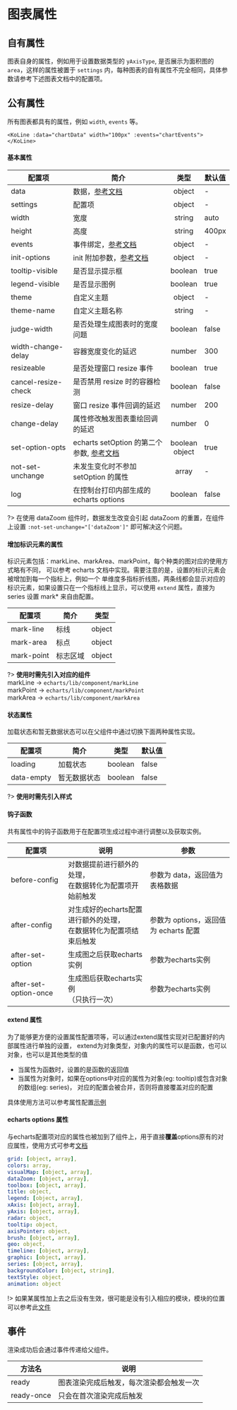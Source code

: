 # 图表属性

## 自有属性

图表自身的属性，例如用于设置数据类型的 `yAxisType`, 是否展示为面积图的 `area`，这样的属性被置于
 `settings` 内，每种图表的自有属性不完全相同，具体参数请参考下述图表文档中的配置项。

## 公有属性

所有图表都具有的属性，例如 `width`, `events` 等。

```react
<KoLine :data="chartData" width="100px" :events="chartEvents"></KoLine>
```

#### 基本属性
| 配置项 | 简介 | 类型 | 默认值 |
| ----- | --- |:----:| --- |
| data | 数据，[参考文档](/data) | object | - |
| settings | 配置项 | object | - |
| width | 宽度 | string | auto |
| height | 高度 | string | 400px |
| events | 事件绑定，[参考文档](/event) | object | - |
| init-options | init 附加参数，[参考文档](http://echarts.baidu.com/api.html#echarts.init) | object | - |
| tooltip-visible | 是否显示提示框 | boolean | true |
| legend-visible | 是否显示图例 | boolean | true |
| theme | 自定义主题 | object | - |
| theme-name | 自定义主题名称 | string | - |
| judge-width | 是否处理生成图表时的宽度问题 | boolean | false |
| width-change-delay | 容器宽度变化的延迟 | number | 300 |
| resizeable | 是否处理窗口 resize 事件 | boolean | true |
| cancel-resize-check | 是否禁用 resize 时的容器检测 | boolean | false |
| resize-delay | 窗口 resize 事件回调的延迟 | number | 200 |
| change-delay | 属性修改触发图表重绘回调的延迟 | number | 0 |
| set-option-opts | echarts setOption 的第二个参数, [参考文档](http://echarts.baidu.com/api.html#echartsInstance.setOption) | boolean<br>object | true |
| not-set-unchange | 未发生变化时不参加 setOption 的属性 | array | - |
| log | 在控制台打印内部生成的echarts options | boolean | false |

?> 在使用 dataZoom 组件时，数据发生改变会引起 dataZoom 的重置，在组件上设置 `:not-set-unchange="['dataZoom']"` 即可解决这个问题。

#### 增加标识元素的属性

标识元素包括：markLine、markArea、markPoint，每个种类的图对应的使用方式略有不同，
可以参考 echarts 文档中实现。需要注意的是，设置的标识元素会被增加到每一个指标上，例如一个
单维度多指标折线图，两条线都会显示对应的标识元素，如果设置只在一个指标线上显示，可以使用 `extend`
属性，直接为 series 设置 mark* 来自由配置。 

| 配置项 | 简介 | 类型 |
| ----- | --- |:----:|
| mark-line | 标线 | object |
| mark-area | 标点 | object |
| mark-point | 标志区域 | object |

?> **使用时需先引入对应的组件**
<br>markLine -> `echarts/lib/component/markLine`
<br>markPoint -> `echarts/lib/component/markPoint`
<br>markArea -> `echarts/lib/component/markArea`


#### 状态属性

加载状态和暂无数据状态可以在父组件中通过切换下面两种属性实现。

| 配置项 | 简介 | 类型 | 默认值 |
| ----- | --- |:----:| --- |
| loading | 加载状态 | boolean | false |
| data-empty | 暂无数据状态 | boolean | false |
?> **使用时需先引入样式**


#### 钩子函数

共有属性中的钩子函数用于在配置项生成过程中进行调整以及获取实例。

| 配置项 | 说明 | 参数 |
| ----- | --- | --- |
| before-config | 对数据提前进行额外的处理，<br>在数据转化为配置项开始前触发 | 参数为 data，返回值为表格数据 |
| after-config | 对生成好的echarts配置进行额外的处理，<br>在数据转化为配置项结束后触发 | 参数为 options，返回值为 echarts 配置 |
| after-set-option | 生成图之后获取echarts实例 | 参数为echarts实例 |
| after-set-option-once | 生成图后获取echarts实例<br>（只执行一次） | 参数为echarts实例 |

#### extend 属性

为了能够更方便的设置属性配置项等，可以通过extend属性实现对已配置好的内部属性进行单独的设置，
extend为对象类型，对象内的属性可以是函数，也可以对象，也可以是其他类型的值

- 当属性为函数时，设置的是函数的返回值
- 当属性为对象时，如果在options中对应的属性为对象(eg: tooltip)或包含对象的数组(eg: series)，
对应的配置会被合并，否则将直接覆盖对应的配置

具体使用方法可以参考属性配置[示例](/props-demo2)

#### echarts options 属性

与echarts配置项对应的属性也被加到了组件上，用于直接**覆盖**options原有的对应属性，使用方式可参考[文档](http://echarts.baidu.com/option.html)

```yaml
grid: [object, array],
colors: array,
visualMap: [object, array],
dataZoom: [object, array],
toolbox: [object, array],
title: object,
legend: [object, array],
xAxis: [object, array],
yAxis: [object, array],
radar: object,
tooltip: object,
axisPointer: object,
brush: [object, array],
geo: object,
timeline: [object, array],
graphic: [object, array],
series: [object, array],
backgroundColor: [object, string],
textStyle: object,
animation: object
```

!> 如果某属性加上去之后没有生效，很可能是没有引入相应的模块，模块的位置可以参考此[文件](https://github.com/ecomfe/echarts/blob/master/index.js)

## 事件

渲染成功后会通过事件传递给父组件。

| 方法名 | 说明 |
| ----- | --- |
| ready | 图表渲染完成后触发，每次渲染都会触发一次 |
| ready-once | 只会在首次渲染完成后触发 |
